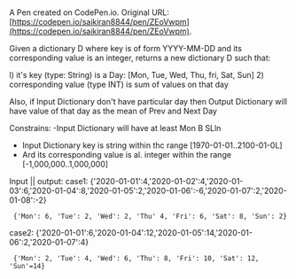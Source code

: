 #

A Pen created on CodePen.io. Original URL: [https://codepen.io/saikiran8844/pen/ZEoVwpm](https://codepen.io/saikiran8844/pen/ZEoVwpm).

Given a dictionary D where key is of form YYYY-MM-DD and its corresponding value
is an integer, returns a new dictionary D such that:

l) it's key (type: String) is a Day: [Mon, Tue, Wed, Thu, fri, Sat, Sun] 2) corresponding value (type INT) is sum of values on that day

Also, if Input Dictionary don't have particular day then Output Dictionary will have value
of that day as the mean of Prev and Next Day

Constrains:
-Input Dictionary will have at least Mon B SLln

- Input Dictionary key is string within thc range [1970-01-01..2100-01-0L]
- Ard its corresponding value is al. integer within the range [-1,000,000..1,000,000]

Input || output:
case1:
{'2020-01-01':4,'2020-01-02':4,'2020-01-03':6,'2020-01-04':8,'2020-01-05':2,'2020-01-06':-6,'2020-01-07':2,'2020-01-08':-2}

     {'Mon': 6, 'Tue': 2, 'Wed': 2, 'Thu' 4, 'Fri': 6, 'Sat': 8, 'Sun': 2}

case2:
{'2020-01-01':6,'2020-01-04':12,'2020-01-05':14,'2020-01-06':2,'2020-01-07':4}

     {'Mon': 2, 'Tue': 4, 'Wed': 6, 'Thu': 8, 'Fri': 10, 'Sat': 12, 'Sun'=14}
